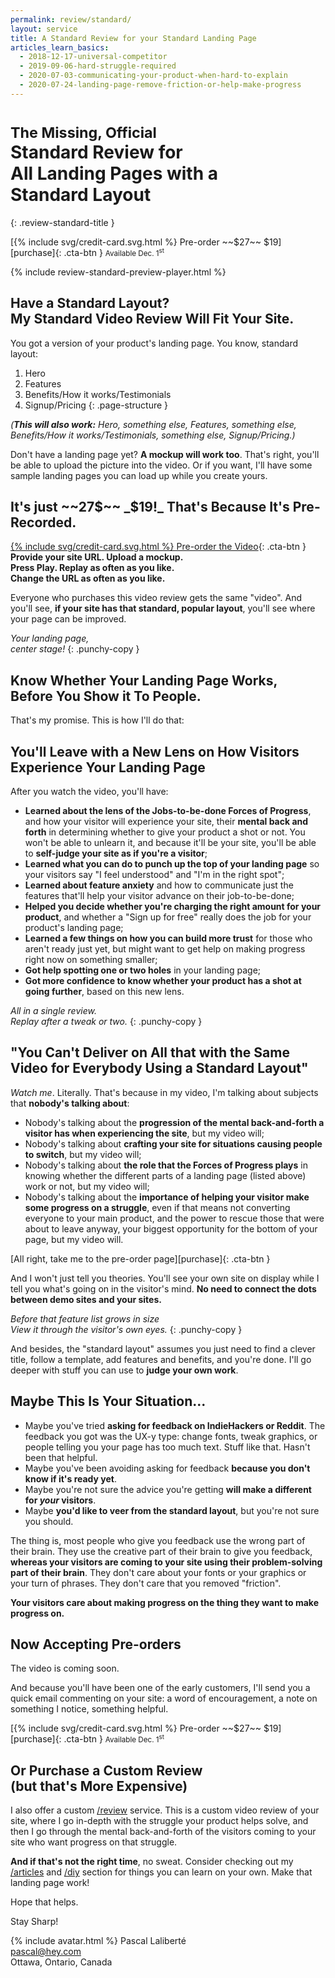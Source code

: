```yaml
---
permalink: review/standard/
layout: service
title: A Standard Review for your Standard Landing Page
articles_learn_basics:
  - 2018-12-17-universal-competitor
  - 2019-09-06-hard-struggle-required
  - 2020-07-03-communicating-your-product-when-hard-to-explain
  - 2020-07-24-landing-page-remove-friction-or-help-make-progress
---
```


# <small>The Missing, Official</small><br> <strong>Standard Review</strong> for<br> <strong>All Landing Pages</strong> with a<br> <strong>Standard Layout</strong>
{: .review-standard-title }

<div class="review-standard-cta" markdown="block">
[{% include svg/credit-card.svg.html %} Pre-order ~~$27~~ $19][purchase]{: .cta-btn } <small>Available Dec. 1<sup>st</sup></small>
</div>

{% include review-standard-preview-player.html %}

## Have a Standard Layout?<br> My Standard Video Review Will Fit Your Site.

You got a version of your product's landing page. You know, standard layout:

1. Hero
1. Features
1. Benefits/How it works/Testimonials
1. Signup/Pricing
{: .page-structure }

_(**This will also work:** Hero, something else, Features, something else, Benefits/How it works/Testimonials, something else, Signup/Pricing.)_

Don't have a landing page yet? **A mockup will work too**. That's right, you'll be able to upload the picture into the video. Or if you want, I'll have some sample landing pages you can load up while you create yours.

## It's just ~~27$~~ _$19!_ That's Because It's Pre-Recorded.

[{% include svg/credit-card.svg.html %} Pre-order the Video][purchase]{: .cta-btn }  
**Provide your site URL. Upload a mockup.  
Press Play. Replay as often as you like.  
Change the URL as often as you like.**

Everyone who purchases this video review gets the same "video". And you'll see, **if your site has that standard, popular layout**, you'll see where your page can be improved.

_Your landing page,  
center stage!_
{: .punchy-copy }

## Know Whether Your Landing Page Works,<br>Before You Show it To People.

That's my promise. This is how I'll do that:

## You'll Leave with a New Lens on How Visitors Experience Your Landing Page

After you watch the video, you'll have:

* **Learned about the lens of the Jobs-to-be-done Forces of Progress**, and how your visitor will experience your site, their **mental back and forth** in determining whether to give your product a shot or not. You won't be able to unlearn it, and because it'll be your site, you'll be able to **self-judge your site as if you're a visitor**;
* **Learned what you can do to punch up the top of your landing page** so your visitors say "I feel understood" and "I'm in the right spot";
* **Learned about feature anxiety** and how to communicate just the features that'll help your visitor advance on their job-to-be-done;
* **Helped you decide whether you're charging the right amount for your product**, and whether a "Sign up for free" really does the job for your product's landing page;
* **Learned a few things on how you can build more trust** for those who aren't ready just yet, but might want to get help on making progress right now on something smaller;
* **Got help spotting one or two holes** in your landing page;
* **Got more confidence to know whether your product has a shot at going further**, based on this new lens.

_All in a single review.  
Replay after a tweak or two._
{: .punchy-copy }

## "You Can't Deliver on All that with the Same Video for Everybody Using a Standard Layout"

_Watch me_. Literally. That's because in my video, I'm talking about subjects that **nobody's talking about**:

* Nobody's talking about the **progression of the mental back-and-forth a visitor has when experiencing the site**, but my video will;
* Nobody's talking about **crafting your site for situations causing people to switch**, but my video will;
* Nobody's talking about **the role that the Forces of Progress plays** in knowing whether the different parts of a landing page (listed above) work or not, but my video will;
* Nobody's talking about the **importance of helping your visitor make some progress on a struggle**, even if that means not converting everyone to your main product, and the power to rescue those that were about to leave anyway, your biggest opportunity for the bottom of your page, but my video will.

<div class="review-standard-cta" markdown="block">
[All right, take me to the pre-order page][purchase]{: .cta-btn }
</div>

And I won't just tell you theories. You'll see your own site on display while I tell you what's going on in the visitor's mind. **No need to connect the dots between demo sites and your sites.**

_Before that feature list grows in size  
View it through the visitor's own eyes._
{: .punchy-copy }

And besides, the "standard layout" assumes you just need to find a clever title, follow a template, add features and benefits, and you're done. I'll go deeper with stuff you can use to **judge your own work**.

## Maybe This Is Your Situation...

* Maybe you've tried **asking for feedback on IndieHackers or Reddit**. The feedback you got was the UX-y type: change fonts, tweak graphics, or people telling you your page has too much text. Stuff like that. Hasn't been that helpful.
* Maybe you've been avoiding asking for feedback **because you don't know if it's ready yet**.
* Maybe you're not sure the advice you're getting **will make a different for _your_ visitors**.
* Maybe **you'd like to veer from the standard layout**, but you're not sure you should.

The thing is, most people who give you feedback use the wrong part of their brain. They use the creative part of their brain to give you feedback, **whereas your visitors are coming to your site using their problem-solving part of their brain**. They don't care about your fonts or your graphics or your turn of phrases. They don't care that you removed "friction".

**Your visitors care about making progress on the thing they want to make progress on.**

## Now Accepting Pre-orders

The video is coming soon.

And because you'll have been one of the early customers, I'll send you a quick email commenting on your site: a word of encouragement, a note on something I notice, something helpful.

<div class="review-standard-cta" markdown="block">
[{% include svg/credit-card.svg.html %} Pre-order ~~$27~~ $19][purchase]{: .cta-btn } <small>Available Dec. 1<sup>st</sup></small>
</div>

## Or Purchase a Custom Review<br> (but that's More Expensive)

I also offer a custom [/review](/review) service. This is a custom video review of your site, where I go in-depth with the struggle your product helps solve, and then I go through the mental back-and-forth of the visitors coming to your site who want progress on that struggle.

**And if that's not the right time**, no sweat. Consider checking out my [/articles](/articles) and [/diy](/diy) section for things you can learn on your own. Make that landing page work!

Hope that helps.

Stay Sharp!

{% include avatar.html %} Pascal Laliberté  
[pascal@hey.com](mailto:pascal@hey.com)  
Ottawa, Ontario, Canada

[twitter]: https://twitter.com/pascallaliberte
[purchase]: https://gumroad.com/l/standard-review
